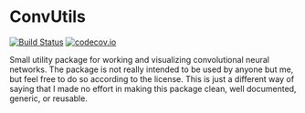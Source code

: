 # ConvUtils

[![Build Status](https://travis-ci.org/Evizero/ConvUtils.jl.svg?branch=master)](https://travis-ci.org/Evizero/ConvUtils.jl) [![codecov.io](http://codecov.io/github/Evizero/ConvUtils.jl/coverage.svg?branch=master)](http://codecov.io/github/Evizero/ConvUtils.jl?branch=master)

Small utility package for working and visualizing convolutional
neural networks. The package is not really intended to be used by
anyone but me, but feel free to do so according to the license.
This is just a different way of saying that I made no effort in
making this package clean, well documented, generic, or reusable.
